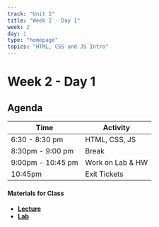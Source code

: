```yaml
---
track: "Unit 1"
title: "Week 2 - Day 1"
week: 2
day: 1
type: "homepage"
topics: "HTML, CSS and JS Intro"
---
```


# Week 2 - Day 1

## Agenda
| Time  | Activity |
| ----- | ------ |
| 6:30 - 8:30 pm | HTML, CSS, JS|
| 8:30pm - 9:00 pm | Break |
| 9:00pm - 10:45 pm | Work on Lab & HW |
| 10:45pm | Exit Tickets |

#### Materials for Class
- [**Lecture**](/unit1/week-2/day-1/slides)
- [**Lab**](/unit1/week-2/day-1/lab)